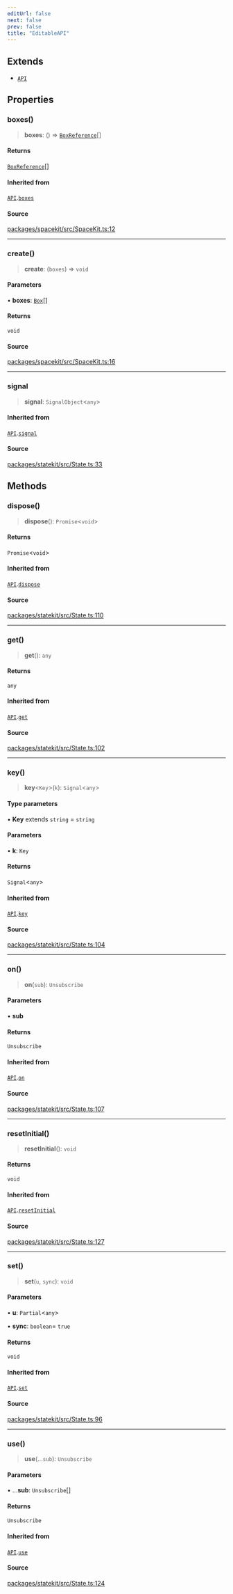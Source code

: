 ```yaml
---
editUrl: false
next: false
prev: false
title: "EditableAPI"
---
```


## Extends

- [`API`](API.md)

## Properties

### boxes()

> **boxes**: () => [`BoxReference`](../type-aliases/BoxReference.md)[]

#### Returns

[`BoxReference`](../type-aliases/BoxReference.md)[]

#### Inherited from

[`API`](API.md).[`boxes`](API.md#boxes)

#### Source

[packages/spacekit/src/SpaceKit.ts:12](https://github.com/nodenogg-in/alpha-p2p/blob/bd4a66e/packages/spacekit/src/SpaceKit.ts#L12)

***

### create()

> **create**: (`boxes`) => `void`

#### Parameters

• **boxes**: [`Box`](../type-aliases/Box.md)[]

#### Returns

`void`

#### Source

[packages/spacekit/src/SpaceKit.ts:16](https://github.com/nodenogg-in/alpha-p2p/blob/bd4a66e/packages/spacekit/src/SpaceKit.ts#L16)

***

### signal

> **signal**: `SignalObject`\<`any`\>

#### Inherited from

[`API`](API.md).[`signal`](API.md#signal)

#### Source

[packages/statekit/src/State.ts:33](https://github.com/nodenogg-in/alpha-p2p/blob/bd4a66e/packages/statekit/src/State.ts#L33)

## Methods

### dispose()

> **dispose**(): `Promise`\<`void`\>

#### Returns

`Promise`\<`void`\>

#### Inherited from

[`API`](API.md).[`dispose`](API.md#dispose)

#### Source

[packages/statekit/src/State.ts:110](https://github.com/nodenogg-in/alpha-p2p/blob/bd4a66e/packages/statekit/src/State.ts#L110)

***

### get()

> **get**(): `any`

#### Returns

`any`

#### Inherited from

[`API`](API.md).[`get`](API.md#get)

#### Source

[packages/statekit/src/State.ts:102](https://github.com/nodenogg-in/alpha-p2p/blob/bd4a66e/packages/statekit/src/State.ts#L102)

***

### key()

> **key**\<`Key`\>(`k`): `Signal`\<`any`\>

#### Type parameters

• **Key** extends `string` = `string`

#### Parameters

• **k**: `Key`

#### Returns

`Signal`\<`any`\>

#### Inherited from

[`API`](API.md).[`key`](API.md#key)

#### Source

[packages/statekit/src/State.ts:104](https://github.com/nodenogg-in/alpha-p2p/blob/bd4a66e/packages/statekit/src/State.ts#L104)

***

### on()

> **on**(`sub`): `Unsubscribe`

#### Parameters

• **sub**

#### Returns

`Unsubscribe`

#### Inherited from

[`API`](API.md).[`on`](API.md#on)

#### Source

[packages/statekit/src/State.ts:107](https://github.com/nodenogg-in/alpha-p2p/blob/bd4a66e/packages/statekit/src/State.ts#L107)

***

### resetInitial()

> **resetInitial**(): `void`

#### Returns

`void`

#### Inherited from

[`API`](API.md).[`resetInitial`](API.md#resetinitial)

#### Source

[packages/statekit/src/State.ts:127](https://github.com/nodenogg-in/alpha-p2p/blob/bd4a66e/packages/statekit/src/State.ts#L127)

***

### set()

> **set**(`u`, `sync`): `void`

#### Parameters

• **u**: `Partial`\<`any`\>

• **sync**: `boolean`= `true`

#### Returns

`void`

#### Inherited from

[`API`](API.md).[`set`](API.md#set)

#### Source

[packages/statekit/src/State.ts:96](https://github.com/nodenogg-in/alpha-p2p/blob/bd4a66e/packages/statekit/src/State.ts#L96)

***

### use()

> **use**(...`sub`): `Unsubscribe`

#### Parameters

• ...**sub**: `Unsubscribe`[]

#### Returns

`Unsubscribe`

#### Inherited from

[`API`](API.md).[`use`](API.md#use)

#### Source

[packages/statekit/src/State.ts:124](https://github.com/nodenogg-in/alpha-p2p/blob/bd4a66e/packages/statekit/src/State.ts#L124)
